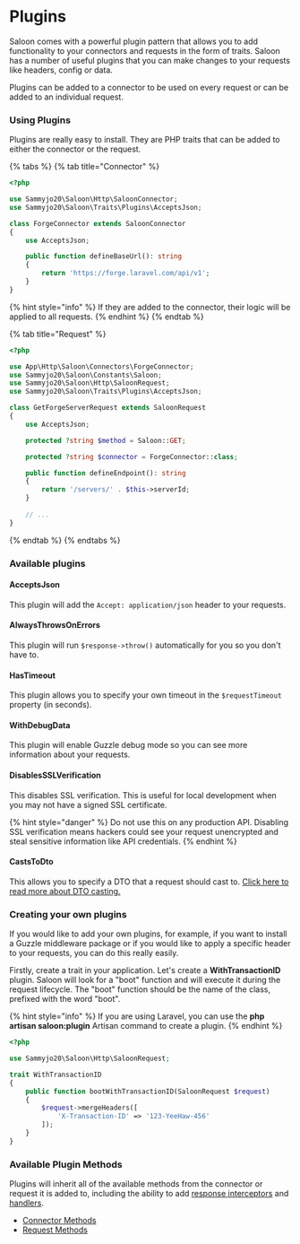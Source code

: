 # Plugins

Saloon comes with a powerful plugin pattern that allows you to add functionality to your connectors and requests in the form of traits. Saloon has a number of useful plugins that you can make changes to your requests like headers, config or data.

Plugins can be added to a connector to be used on every request or can be added to an individual request.

### Using Plugins

Plugins are really easy to install. They are PHP traits that can be added to either the connector or the request.

{% tabs %}
{% tab title="Connector" %}
```php
<?php

use Sammyjo20\Saloon\Http\SaloonConnector;
use Sammyjo20\Saloon\Traits\Plugins\AcceptsJson;

class ForgeConnector extends SaloonConnector
{
    use AcceptsJson;

    public function defineBaseUrl(): string
    {
        return 'https://forge.laravel.com/api/v1';
    }
}
```

{% hint style="info" %}
&#x20;If they are added to the connector, their logic will be applied to all requests.
{% endhint %}
{% endtab %}

{% tab title="Request" %}
```php
<?php

use App\Http\Saloon\Connectors\ForgeConnector;
use Sammyjo20\Saloon\Constants\Saloon;
use Sammyjo20\Saloon\Http\SaloonRequest;
use Sammyjo20\Saloon\Traits\Plugins\AcceptsJson;

class GetForgeServerRequest extends SaloonRequest
{
    use AcceptsJson;

    protected ?string $method = Saloon::GET;

    protected ?string $connector = ForgeConnector::class;

    public function defineEndpoint(): string
    {
        return '/servers/' . $this->serverId;
    }
    
    // ...
}
```
{% endtab %}
{% endtabs %}

### Available plugins

#### AcceptsJson

This plugin will add the `Accept: application/json` header to your requests.

#### AlwaysThrowsOnErrors

This plugin will run `$response->throw()` automatically for you so you don't have to.

#### HasTimeout

This plugin allows you to specify your own timeout in the `$requestTimeout` property (in seconds).

#### WithDebugData

This plugin will enable Guzzle debug mode so you can see more information about your requests.

#### DisablesSSLVerification

This disables SSL verification. This is useful for local development when you may not have a signed SSL certificate.

{% hint style="danger" %}
Do not use this on any production API. Disabling SSL verification means hackers could see your request unencrypted and steal sensitive information like API credentials.
{% endhint %}

#### CastsToDto

This allows you to specify a DTO that a request should cast to. [Click here to read more about DTO casting.](../the-basics/responses/data-transfer-objects.md)

### Creating your own plugins

If you would like to add your own plugins, for example, if you want to install a Guzzle middleware package or if you would like to apply a specific header to your requests, you can do this really easily.&#x20;

Firstly, create a trait in your application. Let's create a **WithTransactionID** plugin. Saloon will look for a "boot" function and will execute it during the request lifecycle. The "boot" function should be the name of the class, prefixed with the word "boot".

{% hint style="info" %}
If you are using Laravel, you can use the **php artisan saloon:plugin** Artisan command to create a plugin.
{% endhint %}

```php
<?php

use Sammyjo20\Saloon\Http\SaloonRequest;

trait WithTransactionID
{
    public function bootWithTransactionID(SaloonRequest $request)
    {
        $request->mergeHeaders([
            'X-Transaction-ID' => '123-YeeHaw-456'
        ]);
    }
}
```

### Available Plugin Methods

Plugins will inherit all of the available methods from the connector or request it is added to, including the ability to add [response interceptors](../advanced/response-interceptors.md) and [handlers](../advanced/handlers-middleware.md).

* [Connector Methods](../the-basics/connectors.md#available-methods)
* [Request Methods](../the-basics/requests/#available-methods)

